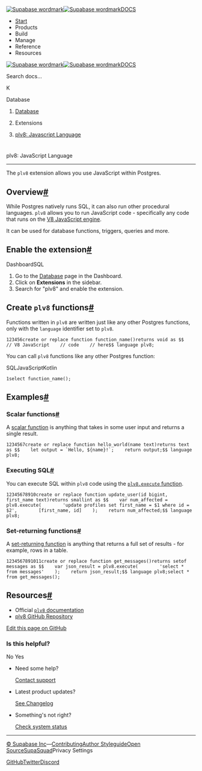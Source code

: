 [![Supabase wordmark](https://supabase.com/docs/_next/image?url=%2Fdocs%2Fsupabase-dark.svg&w=256&q=75&dpl=dpl_5BYG5BkQhU19GEfZfhcgAbeGcRQo)![Supabase wordmark](https://supabase.com/docs/_next/image?url=%2Fdocs%2Fsupabase-light.svg&w=256&q=75&dpl=dpl_5BYG5BkQhU19GEfZfhcgAbeGcRQo)DOCS](https://supabase.com/docs)

-   [Start](https://supabase.com/docs/guides/getting-started)
-   Products
-   Build
-   Manage
-   Reference
-   Resources

[![Supabase wordmark](https://supabase.com/docs/_next/image?url=%2Fdocs%2Fsupabase-dark.svg&w=256&q=75&dpl=dpl_5BYG5BkQhU19GEfZfhcgAbeGcRQo)![Supabase wordmark](https://supabase.com/docs/_next/image?url=%2Fdocs%2Fsupabase-light.svg&w=256&q=75&dpl=dpl_5BYG5BkQhU19GEfZfhcgAbeGcRQo)DOCS](https://supabase.com/docs)

Search docs...

K

Database

1.  [Database](https://supabase.com/docs/guides/database/overview)

3.  Extensions

5.  [plv8: Javascript Language](https://supabase.com/docs/guides/database/extensions/plv8)

# 

plv8: JavaScript Language

* * *

The `plv8` extension allows you use JavaScript within Postgres.

## Overview[#](#overview)

While Postgres natively runs SQL, it can also run other procedural languages. `plv8` allows you to run JavaScript code - specifically any code that runs on the [V8 JavaScript engine](https://v8.dev).

It can be used for database functions, triggers, queries and more.

## Enable the extension[#](#enable-the-extension)

DashboardSQL

1.  Go to the [Database](https://supabase.com/dashboard/project/_/database/tables) page in the Dashboard.
2.  Click on **Extensions** in the sidebar.
3.  Search for "plv8" and enable the extension.

## Create `plv8` functions[#](#create-plv8-functions)

Functions written in `plv8` are written just like any other Postgres functions, only with the `language` identifier set to `plv8`.

```
123456create or replace function function_name()returns void as $$    // V8 JavaScript    // code    // here$$ language plv8;
```

You can call `plv8` functions like any other Postgres function:

SQLJavaScriptKotlin

```
1select function_name();
```

## Examples[#](#examples)

### Scalar functions[#](#scalar-functions)

A [scalar function](https://plv8.github.io/#scalar-function-calls) is anything that takes in some user input and returns a single result.

```
1234567create or replace function hello_world(name text)returns text as $$    let output = `Hello, ${name}!`;    return output;$$ language plv8;
```

### Executing SQL[#](#executing-sql)

You can execute SQL within `plv8` code using the [`plv8.execute` function](https://plv8.github.io/#plv8-execute).

```
12345678910create or replace function update_user(id bigint, first_name text)returns smallint as $$    var num_affected = plv8.execute(        'update profiles set first_name = $1 where id = $2',        [first_name, id]    );    return num_affected;$$ language plv8;
```

### Set-returning functions[#](#set-returning-functions)

A [set-returning function](https://plv8.github.io/#set-returning-function-calls) is anything that returns a full set of results - for example, rows in a table.

```
1234567891011create or replace function get_messages()returns setof messages as $$    var json_result = plv8.execute(        'select * from messages'    );    return json_result;$$ language plv8;select * from get_messages();
```

## Resources[#](#resources)

-   Official [`plv8` documentation](https://plv8.github.io/)
-   [plv8 GitHub Repository](https://github.com/plv8/plv8)

[Edit this page on GitHub](https://github.com/supabase/supabase/blob/master/apps/docs/content/guides/database/extensions/plv8.mdx)

### Is this helpful?

No Yes

-   Need some help?
    
    [Contact support](https://supabase.com/support)
-   Latest product updates?
    
    [See Changelog](https://supabase.com/changelog)
-   Something's not right?
    
    [Check system status](https://status.supabase.com/)

* * *

[© Supabase Inc](https://supabase.com/)—[Contributing](https://github.com/supabase/supabase/blob/master/apps/docs/DEVELOPERS.md)[Author Styleguide](https://github.com/supabase/supabase/blob/master/apps/docs/CONTRIBUTING.md)[Open Source](https://supabase.com/open-source)[SupaSquad](https://supabase.com/supasquad)Privacy Settings

[GitHub](https://github.com/supabase/supabase)[Twitter](https://twitter.com/supabase)[Discord](https://discord.supabase.com/)
